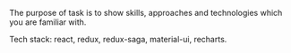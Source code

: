 The purpose of task is to show skills, approaches and technologies which you are familiar with.

Tech stack: react, redux, redux-saga, material-ui, recharts.
